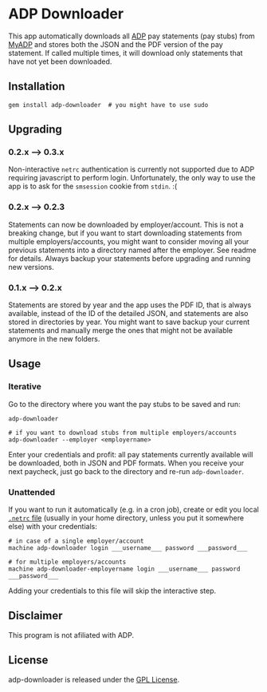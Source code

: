 ADP Downloader
==============

This app automatically downloads all [ADP][] pay statements (pay stubs)
from [MyADP][] and stores both the JSON and the PDF version of the pay
statement.  If called multiple times, it will download only statements
that have not yet been downloaded.

## Installation

    gem install adp-downloader  # you might have to use sudo


## Upgrading

### 0.2.x --> 0.3.x

Non-interactive `netrc` authentication is currently not supported due to
ADP requiring javascript to perform login. Unfortunately, the only way
to use the app is to ask for the `smsession` cookie from `stdin`. :(

### 0.2.x --> 0.2.3

Statements can now be downloaded by employer/account. This is not a
breaking change, but if you want to start downloading statements from
multiple employers/accounts, you might want to consider moving all your
previous statements into a directory named after the employer. See
readme for details. Always backup your statements before upgrading and
running new versions.

### 0.1.x --> 0.2.x

Statements are stored by year and the app uses the PDF ID, that is
always available, instead of the ID of the detailed JSON, and statements
are also stored in directories by year.  You might want to save backup
your current statements and manually merge the ones that might not be
available anymore in the new folders.


## Usage

### Iterative

Go to the directory where you want the pay stubs to be saved and run:

    adp-downloader

    # if you want to download stubs from multiple employers/accounts
    adp-downloader --employer <employername>

Enter your credentials and profit: all pay statements currently
available will be downloaded, both in JSON and PDF formats.  When you
receive your next paycheck, just go back to the directory and re-run
`adp-downloader`.

### Unattended

If you want to run it automatically (e.g. in a cron job), create or edit
you local [`.netrc` file][netrc] (usually in your home directory, unless
you put it somewhere else) with your credentials:

    # in case of a single employer/account
    machine adp-downloader login ___username___ password ___password___

    # for multiple employers/accounts
    machine adp-downloader-employername login ___username___ password ___password___

Adding your credentials to this file will skip the interactive step.


## Disclaimer

This program is not afiliated with ADP.


## License

adp-downloader is released under the [GPL License][gpl].


[ADP]: https://www.adp.com/
[MyADP]: https://my.adp.com
[netrc]: https://www.gnu.org/software/inetutils/manual/html_node/The-_002enetrc-file.html
[gpl]: https://www.gnu.org/licenses/gpl-3.0-standalone.html

